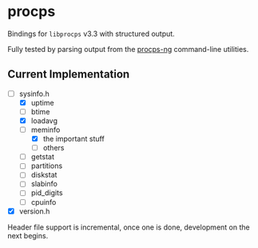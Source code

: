 # procps

Bindings for `libprocps` v3.3 with structured output.

Fully tested by parsing output from the [procps-ng](https://gitlab.com/procps-ng/procps/-/tree/v3.3.17) command-line utilities.

## Current Implementation
- [ ] sysinfo.h
  - [x] uptime
  - [ ] btime
  - [x] loadavg 
  - [ ] meminfo
    - [x] the important stuff
    - [ ] others
  - [ ] getstat
  - [ ] partitions
  - [ ] diskstat
  - [ ] slabinfo
  - [ ] pid_digits
  - [ ] cpuinfo
- [x] version.h

Header file support is incremental, once one is done, development on the next begins.
